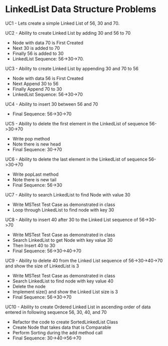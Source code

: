 # LinkedList Data Structure Problems

UC1 - Lets create a simple Linked List of 56, 30 and 70.

UC2 - Ability to create Linked List by adding 30 and 56 to 70
- Node with data 70 is First Created
- Next 30 is added to 70
- Finally 56 is added to 30
- LinkedList Sequence: 56->30->70.

UC3 - Ability to create Linked List by appending 30 and 70 to 56
- Node with data 56 is First Created
- Next Append 30 to 56
- Finally Append 70 to 30
- LinkedList Sequence: 56->30->70

UC4 - Ability to insert 30 between 56 and 70
- Final Sequence: 56->30->70

UC5 - Ability to delete the first element in the LinkedList of sequence 56->30->70
- Write pop method
- Note there is new head
- Final Sequence: 30->70

UC6 - Ability to delete the last element in the LinkedList of sequence 56->30->70
- Write popLast method
- Note there is new tail
- Final Sequence: 56->30

UC7 - Ability to search LinkedList to find Node with value 30
- Write MSTest Test Case as demonstrated in class
- Loop through LinkedList to find node with key 30

UC8 - Ability to insert 40 after 30 to the Linked List sequence of 56->30->70
- Write MSTest Test Case as demonstrated in class
- Search LinkedList to get Node with key value 30
- Then Insert 40 to 30
- Final Sequence: 56->30->40->70

UC9 - Ability to delete 40 from the Linked List sequence of 56->30->40->70 and show the size of LinkedList is 3
- Write MSTest Test Case as demonstrated in class
- Search LinkedList to find node with key value 40
- Delete the node
- Implement size() and show the Linked List size is 3
- Final Sequence: 56->30->70

UC10 - Ability to create Ordered Linked List in ascending order of data entered in following sequence 56, 30, 40, and 70
- Refactor the code to create SortedLinkedList Class
- Create Node that takes data that is Comparable
- Perform Sorting during the add method call
- Final Sequence: 30->40->56->70
